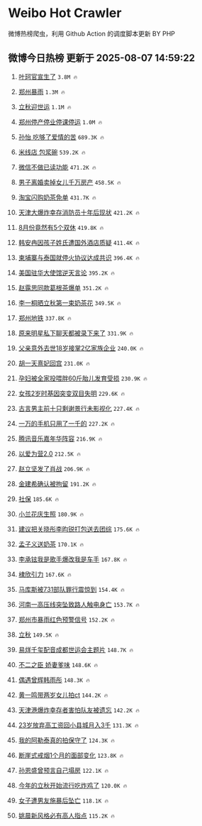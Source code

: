 # Weibo Hot Crawler 



微博热榜爬虫，利用 Github Action 的调度脚本更新 BY PHP 


## 微博今日热榜 更新于 2025-08-07 14:59:22 
1. [叶珂官宣生了](https://s.weibo.com/weibo?q=%23%E5%8F%B6%E7%8F%82%E5%AE%98%E5%AE%A3%E7%94%9F%E4%BA%86%23&t=31&band_rank=1&Refer=top) `3.8M 🔥` 

1. [郑州暴雨](https://s.weibo.com/weibo?q=%E9%83%91%E5%B7%9E%E6%9A%B4%E9%9B%A8&t=31&band_rank=2&Refer=top) `1.3M 🔥` 

1. [立秋迎世运](https://s.weibo.com/weibo?q=%23%E7%AB%8B%E7%A7%8B%E8%BF%8E%E4%B8%96%E8%BF%90%23&t=31&band_rank=3&Refer=top) `1.1M 🔥` 

1. [郑州停产停业停课停运](https://s.weibo.com/weibo?q=%23%E9%83%91%E5%B7%9E%E5%81%9C%E4%BA%A7%E5%81%9C%E4%B8%9A%E5%81%9C%E8%AF%BE%E5%81%9C%E8%BF%90%23&t=31&band_rank=4&Refer=top) `1.0M 🔥` 

1. [孙怡 吃够了爱情的苦](https://s.weibo.com/weibo?q=%E5%AD%99%E6%80%A1%20%E5%90%83%E5%A4%9F%E4%BA%86%E7%88%B1%E6%83%85%E7%9A%84%E8%8B%A6&t=31&band_rank=5&Refer=top) `689.3K 🔥` 

1. [米线店 包浆碗](https://s.weibo.com/weibo?q=%E7%B1%B3%E7%BA%BF%E5%BA%97%20%E5%8C%85%E6%B5%86%E7%A2%97&t=31&band_rank=6&Refer=top) `539.2K 🔥` 

1. [微信不做已读功能](https://s.weibo.com/weibo?q=%23%E5%BE%AE%E4%BF%A1%E4%B8%8D%E5%81%9A%E5%B7%B2%E8%AF%BB%E5%8A%9F%E8%83%BD%23&t=31&band_rank=7&Refer=top) `471.2K 🔥` 

1. [男子离婚卖掉女儿千万房产](https://s.weibo.com/weibo?q=%23%E7%94%B7%E5%AD%90%E7%A6%BB%E5%A9%9A%E5%8D%96%E6%8E%89%E5%A5%B3%E5%84%BF%E5%8D%83%E4%B8%87%E6%88%BF%E4%BA%A7%23&t=31&band_rank=8&Refer=top) `458.5K 🔥` 

1. [淘宝闪购奶茶免单](https://s.weibo.com/weibo?q=%E6%B7%98%E5%AE%9D%E9%97%AA%E8%B4%AD%E5%A5%B6%E8%8C%B6%E5%85%8D%E5%8D%95&t=31&band_rank=9&Refer=top) `431.7K 🔥` 

1. [天津大爆炸幸存消防员十年后现状](https://s.weibo.com/weibo?q=%23%E5%A4%A9%E6%B4%A5%E5%A4%A7%E7%88%86%E7%82%B8%E5%B9%B8%E5%AD%98%E6%B6%88%E9%98%B2%E5%91%98%E5%8D%81%E5%B9%B4%E5%90%8E%E7%8E%B0%E7%8A%B6%23&t=31&band_rank=10&Refer=top) `421.2K 🔥` 

1. [8月份竟然有5个双休](https://s.weibo.com/weibo?q=8%E6%9C%88%E4%BB%BD%E7%AB%9F%E7%84%B6%E6%9C%895%E4%B8%AA%E5%8F%8C%E4%BC%91&t=31&band_rank=11&Refer=top) `419.8K 🔥` 

1. [韩安冉因孩子姓氏遭国外酒店质疑](https://s.weibo.com/weibo?q=%23%E9%9F%A9%E5%AE%89%E5%86%89%E5%9B%A0%E5%AD%A9%E5%AD%90%E5%A7%93%E6%B0%8F%E9%81%AD%E5%9B%BD%E5%A4%96%E9%85%92%E5%BA%97%E8%B4%A8%E7%96%91%23&t=31&band_rank=12&Refer=top) `411.4K 🔥` 

1. [柬埔寨与泰国就停火协议达成共识](https://s.weibo.com/weibo?q=%23%E6%9F%AC%E5%9F%94%E5%AF%A8%E4%B8%8E%E6%B3%B0%E5%9B%BD%E5%B0%B1%E5%81%9C%E7%81%AB%E5%8D%8F%E8%AE%AE%E8%BE%BE%E6%88%90%E5%85%B1%E8%AF%86%23&t=31&band_rank=13&Refer=top) `396.4K 🔥` 

1. [美国驻华大使馆逆天言论](https://s.weibo.com/weibo?q=%E7%BE%8E%E5%9B%BD%E9%A9%BB%E5%8D%8E%E5%A4%A7%E4%BD%BF%E9%A6%86%E9%80%86%E5%A4%A9%E8%A8%80%E8%AE%BA&t=31&band_rank=14&Refer=top) `395.2K 🔥` 

1. [赵露思同款葛根茶爆单](https://s.weibo.com/weibo?q=%23%E8%B5%B5%E9%9C%B2%E6%80%9D%E5%90%8C%E6%AC%BE%E8%91%9B%E6%A0%B9%E8%8C%B6%E7%88%86%E5%8D%95%23&t=31&band_rank=15&Refer=top) `351.2K 🔥` 

1. [李一桐晒立秋第一束奶茶花](https://s.weibo.com/weibo?q=%23%E6%9D%8E%E4%B8%80%E6%A1%90%E6%99%92%E7%AB%8B%E7%A7%8B%E7%AC%AC%E4%B8%80%E6%9D%9F%E5%A5%B6%E8%8C%B6%E8%8A%B1%23&t=31&band_rank=16&Refer=top) `349.5K 🔥` 

1. [郑州地铁](https://s.weibo.com/weibo?q=%E9%83%91%E5%B7%9E%E5%9C%B0%E9%93%81&t=31&band_rank=17&Refer=top) `337.8K 🔥` 

1. [原来明星私下聊天都被录下来了](https://s.weibo.com/weibo?q=%E5%8E%9F%E6%9D%A5%E6%98%8E%E6%98%9F%E7%A7%81%E4%B8%8B%E8%81%8A%E5%A4%A9%E9%83%BD%E8%A2%AB%E5%BD%95%E4%B8%8B%E6%9D%A5%E4%BA%86&t=31&band_rank=18&Refer=top) `331.9K 🔥` 

1. [父亲意外去世18岁接掌2亿家族企业](https://s.weibo.com/weibo?q=%23%E7%88%B6%E4%BA%B2%E6%84%8F%E5%A4%96%E5%8E%BB%E4%B8%9618%E5%B2%81%E6%8E%A5%E6%8E%8C2%E4%BA%BF%E5%AE%B6%E6%97%8F%E4%BC%81%E4%B8%9A%23&t=31&band_rank=19&Refer=top) `240.0K 🔥` 

1. [胡一天熹妃回宫](https://s.weibo.com/weibo?q=%E8%83%A1%E4%B8%80%E5%A4%A9%E7%86%B9%E5%A6%83%E5%9B%9E%E5%AE%AB&t=31&band_rank=20&Refer=top) `231.0K 🔥` 

1. [孕妇被全家投喂胖60斤胎儿发育受损](https://s.weibo.com/weibo?q=%23%E5%AD%95%E5%A6%87%E8%A2%AB%E5%85%A8%E5%AE%B6%E6%8A%95%E5%96%82%E8%83%9660%E6%96%A4%E8%83%8E%E5%84%BF%E5%8F%91%E8%82%B2%E5%8F%97%E6%8D%9F%23&t=31&band_rank=21&Refer=top) `230.9K 🔥` 

1. [女孩2岁时基因突变双目失明](https://s.weibo.com/weibo?q=%23%E5%A5%B3%E5%AD%A92%E5%B2%81%E6%97%B6%E5%9F%BA%E5%9B%A0%E7%AA%81%E5%8F%98%E5%8F%8C%E7%9B%AE%E5%A4%B1%E6%98%8E%23&t=31&band_rank=22&Refer=top) `229.6K 🔥` 

1. [古言男主前十只剩谢景行未影视化](https://s.weibo.com/weibo?q=%23%E5%8F%A4%E8%A8%80%E7%94%B7%E4%B8%BB%E5%89%8D%E5%8D%81%E5%8F%AA%E5%89%A9%E8%B0%A2%E6%99%AF%E8%A1%8C%E6%9C%AA%E5%BD%B1%E8%A7%86%E5%8C%96%23&t=31&band_rank=23&Refer=top) `227.4K 🔥` 

1. [一万的手机只用了一千的](https://s.weibo.com/weibo?q=%E4%B8%80%E4%B8%87%E7%9A%84%E6%89%8B%E6%9C%BA%E5%8F%AA%E7%94%A8%E4%BA%86%E4%B8%80%E5%8D%83%E7%9A%84&t=31&band_rank=24&Refer=top) `227.2K 🔥` 

1. [腾讯音乐嘉年华阵容](https://s.weibo.com/weibo?q=%E8%85%BE%E8%AE%AF%E9%9F%B3%E4%B9%90%E5%98%89%E5%B9%B4%E5%8D%8E%E9%98%B5%E5%AE%B9&t=31&band_rank=25&Refer=top) `216.9K 🔥` 

1. [以爱为营2.0](https://s.weibo.com/weibo?q=%E4%BB%A5%E7%88%B1%E4%B8%BA%E8%90%A52.0&t=31&band_rank=26&Refer=top) `212.5K 🔥` 

1. [赵立坚发了肖战](https://s.weibo.com/weibo?q=%23%E8%B5%B5%E7%AB%8B%E5%9D%9A%E5%8F%91%E4%BA%86%E8%82%96%E6%88%98%23&t=31&band_rank=27&Refer=top) `206.9K 🔥` 

1. [金建希确认被拘留](https://s.weibo.com/weibo?q=%23%E9%87%91%E5%BB%BA%E5%B8%8C%E7%A1%AE%E8%AE%A4%E8%A2%AB%E6%8B%98%E7%95%99%23&t=31&band_rank=28&Refer=top) `191.2K 🔥` 

1. [社保](https://s.weibo.com/weibo?q=%E7%A4%BE%E4%BF%9D&t=31&band_rank=29&Refer=top) `185.6K 🔥` 

1. [小兰花庆生照](https://s.weibo.com/weibo?q=%E5%B0%8F%E5%85%B0%E8%8A%B1%E5%BA%86%E7%94%9F%E7%85%A7&t=31&band_rank=30&Refer=top) `180.9K 🔥` 

1. [建议把关晓彤李昀锐打包送去团综](https://s.weibo.com/weibo?q=%E5%BB%BA%E8%AE%AE%E6%8A%8A%E5%85%B3%E6%99%93%E5%BD%A4%E6%9D%8E%E6%98%80%E9%94%90%E6%89%93%E5%8C%85%E9%80%81%E5%8E%BB%E5%9B%A2%E7%BB%BC&t=31&band_rank=31&Refer=top) `175.6K 🔥` 

1. [孟子义送奶茶](https://s.weibo.com/weibo?q=%E5%AD%9F%E5%AD%90%E4%B9%89%E9%80%81%E5%A5%B6%E8%8C%B6&t=31&band_rank=32&Refer=top) `170.1K 🔥` 

1. [李承铉我是歌手爆改我是车手](https://s.weibo.com/weibo?q=%E6%9D%8E%E6%89%BF%E9%93%89%E6%88%91%E6%98%AF%E6%AD%8C%E6%89%8B%E7%88%86%E6%94%B9%E6%88%91%E6%98%AF%E8%BD%A6%E6%89%8B&t=31&band_rank=33&Refer=top) `167.8K 🔥` 

1. [棣欣引力](https://s.weibo.com/weibo?q=%23%E6%A3%A3%E6%AC%A3%E5%BC%95%E5%8A%9B%23&t=31&band_rank=34&Refer=top) `167.6K 🔥` 

1. [马库斯被731部队罪行震惊到](https://s.weibo.com/weibo?q=%23%E9%A9%AC%E5%BA%93%E6%96%AF%E8%A2%AB731%E9%83%A8%E9%98%9F%E7%BD%AA%E8%A1%8C%E9%9C%87%E6%83%8A%E5%88%B0%23&t=31&band_rank=35&Refer=top) `154.4K 🔥` 

1. [河南一高压线突坠致路人触电身亡](https://s.weibo.com/weibo?q=%23%E6%B2%B3%E5%8D%97%E4%B8%80%E9%AB%98%E5%8E%8B%E7%BA%BF%E7%AA%81%E5%9D%A0%E8%87%B4%E8%B7%AF%E4%BA%BA%E8%A7%A6%E7%94%B5%E8%BA%AB%E4%BA%A1%23&t=31&band_rank=36&Refer=top) `153.7K 🔥` 

1. [郑州市暴雨红色预警信号](https://s.weibo.com/weibo?q=%23%E9%83%91%E5%B7%9E%E5%B8%82%E6%9A%B4%E9%9B%A8%E7%BA%A2%E8%89%B2%E9%A2%84%E8%AD%A6%E4%BF%A1%E5%8F%B7%23&t=31&band_rank=37&Refer=top) `152.2K 🔥` 

1. [立秋](https://s.weibo.com/weibo?q=%E7%AB%8B%E7%A7%8B&t=31&band_rank=38&Refer=top) `149.5K 🔥` 

1. [易烊千玺配音成都世运会主题片](https://s.weibo.com/weibo?q=%23%E6%98%93%E7%83%8A%E5%8D%83%E7%8E%BA%E9%85%8D%E9%9F%B3%E6%88%90%E9%83%BD%E4%B8%96%E8%BF%90%E4%BC%9A%E4%B8%BB%E9%A2%98%E7%89%87%23&t=31&band_rank=39&Refer=top) `148.7K 🔥` 

1. [不二之臣 娇妻爹味](https://s.weibo.com/weibo?q=%E4%B8%8D%E4%BA%8C%E4%B9%8B%E8%87%A3%20%E5%A8%87%E5%A6%BB%E7%88%B9%E5%91%B3&t=31&band_rank=40&Refer=top) `148.6K 🔥` 

1. [偶遇曾辉韩雨彤](https://s.weibo.com/weibo?q=%23%E5%81%B6%E9%81%87%E6%9B%BE%E8%BE%89%E9%9F%A9%E9%9B%A8%E5%BD%A4%23&t=31&band_rank=41&Refer=top) `148.3K 🔥` 

1. [黄一鸣带两岁女儿拍ct](https://s.weibo.com/weibo?q=%23%E9%BB%84%E4%B8%80%E9%B8%A3%E5%B8%A6%E4%B8%A4%E5%B2%81%E5%A5%B3%E5%84%BF%E6%8B%8Dct%23&t=31&band_rank=42&Refer=top) `144.2K 🔥` 

1. [天津港爆炸幸存者害怕队友被遗忘](https://s.weibo.com/weibo?q=%23%E5%A4%A9%E6%B4%A5%E6%B8%AF%E7%88%86%E7%82%B8%E5%B9%B8%E5%AD%98%E8%80%85%E5%AE%B3%E6%80%95%E9%98%9F%E5%8F%8B%E8%A2%AB%E9%81%97%E5%BF%98%23&t=31&band_rank=43&Refer=top) `142.2K 🔥` 

1. [23岁放弃高工资回小县城月入3千](https://s.weibo.com/weibo?q=23%E5%B2%81%E6%94%BE%E5%BC%83%E9%AB%98%E5%B7%A5%E8%B5%84%E5%9B%9E%E5%B0%8F%E5%8E%BF%E5%9F%8E%E6%9C%88%E5%85%A53%E5%8D%83&t=31&band_rank=44&Refer=top) `131.3K 🔥` 

1. [我的阿勒泰真的拍保守了](https://s.weibo.com/weibo?q=%E6%88%91%E7%9A%84%E9%98%BF%E5%8B%92%E6%B3%B0%E7%9C%9F%E7%9A%84%E6%8B%8D%E4%BF%9D%E5%AE%88%E4%BA%86&t=31&band_rank=45&Refer=top) `124.3K 🔥` 

1. [断崖式戒烟1个月的面部变化](https://s.weibo.com/weibo?q=%E6%96%AD%E5%B4%96%E5%BC%8F%E6%88%92%E7%83%9F1%E4%B8%AA%E6%9C%88%E7%9A%84%E9%9D%A2%E9%83%A8%E5%8F%98%E5%8C%96&t=31&band_rank=46&Refer=top) `123.8K 🔥` 

1. [孙恩盛曾预言自己塌房](https://s.weibo.com/weibo?q=%23%E5%AD%99%E6%81%A9%E7%9B%9B%E6%9B%BE%E9%A2%84%E8%A8%80%E8%87%AA%E5%B7%B1%E5%A1%8C%E6%88%BF%23&t=31&band_rank=47&Refer=top) `122.1K 🔥` 

1. [今年的立秋开始流行吃炸鸡了](https://s.weibo.com/weibo?q=%E4%BB%8A%E5%B9%B4%E7%9A%84%E7%AB%8B%E7%A7%8B%E5%BC%80%E5%A7%8B%E6%B5%81%E8%A1%8C%E5%90%83%E7%82%B8%E9%B8%A1%E4%BA%86&t=31&band_rank=48&Refer=top) `120.0K 🔥` 

1. [女子遭男友施暴后坠亡](https://s.weibo.com/weibo?q=%23%E5%A5%B3%E5%AD%90%E9%81%AD%E7%94%B7%E5%8F%8B%E6%96%BD%E6%9A%B4%E5%90%8E%E5%9D%A0%E4%BA%A1%23&t=31&band_rank=49&Refer=top) `118.1K 🔥` 

1. [姚晨新风格必有高人指点](https://s.weibo.com/weibo?q=%E5%A7%9A%E6%99%A8%E6%96%B0%E9%A3%8E%E6%A0%BC%E5%BF%85%E6%9C%89%E9%AB%98%E4%BA%BA%E6%8C%87%E7%82%B9&t=31&band_rank=50&Refer=top) `115.2K 🔥` 

